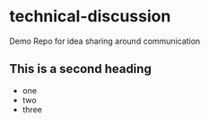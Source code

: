 # technical-discussion
Demo Repo for idea sharing around communication
## This is a second heading
* one
* two
* three

